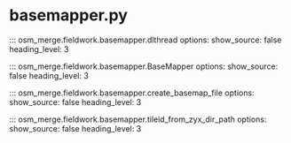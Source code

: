 # basemapper.py

::: osm_merge.fieldwork.basemapper.dlthread
options:
show_source: false
heading_level: 3

::: osm_merge.fieldwork.basemapper.BaseMapper
options:
show_source: false
heading_level: 3

::: osm_merge.fieldwork.basemapper.create_basemap_file
options:
show_source: false
heading_level: 3

::: osm_merge.fieldwork.basemapper.tileid_from_zyx_dir_path
options:
show_source: false
heading_level: 3
